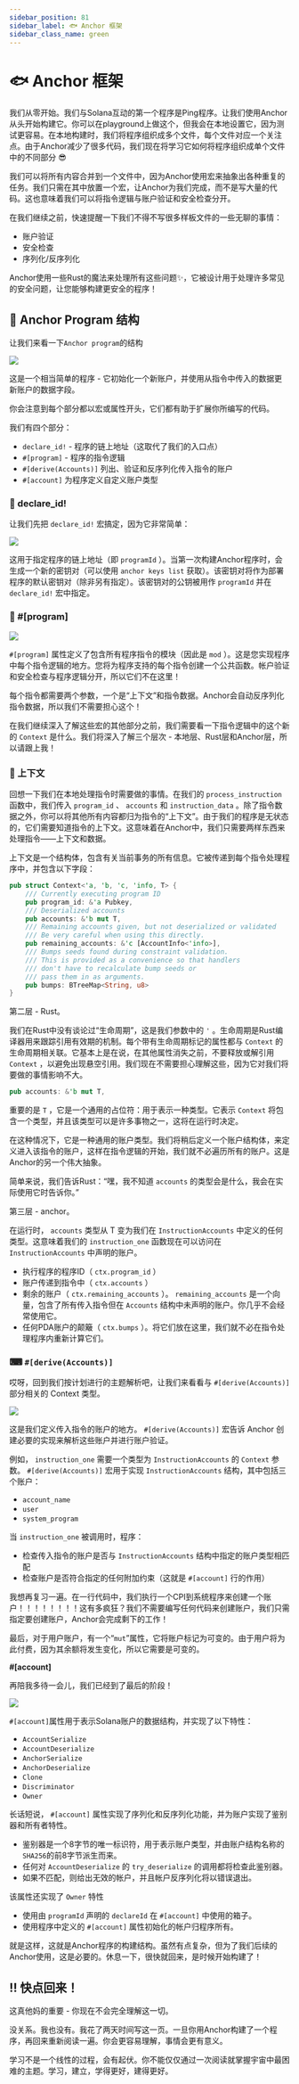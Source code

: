 ```yaml
---
sidebar_position: 81
sidebar_label: 🐟 Anchor 框架
sidebar_class_name: green
---
```


# 🐟 Anchor 框架

我们从零开始。我们与Solana互动的第一个程序是Ping程序。让我们使用Anchor从头开始构建它。你可以在playground上做这个，但我会在本地设置它，因为测试更容易。在本地构建时，我们将程序组织成多个文件，每个文件对应一个关注点。由于Anchor减少了很多代码，我们现在将学习它如何将程序组织成单个文件中的不同部分 😎

我们可以将所有内容合并到一个文件中，因为Anchor使用宏来抽象出各种重复的任务。我们只需在其中放置一个宏，让Anchor为我们完成，而不是写大量的代码。这也意味着我们可以将指令逻辑与账户验证和安全检查分开。

在我们继续之前，快速提醒一下我们不得不写很多样板文件的一些无聊的事情：

- 账户验证
- 安全检查
- 序列化/反序列化

Anchor使用一些Rust的魔法来处理所有这些问题✨，它被设计用于处理许多常见的安全问题，让您能够构建更安全的程序！

## 🍱 Anchor Program 结构

让我们来看一下`Anchor program`的结构

![](./img/anchor-program.png)

这是一个相当简单的程序 - 它初始化一个新账户，并使用从指令中传入的数据更新账户的数据字段。


你会注意到每个部分都以宏或属性开头，它们都有助于扩展你所编写的代码。

我们有四个部分：


- `declare_id!` - 程序的链上地址（这取代了我们的入口点）
- `#[program]` - 程序的指令逻辑
- `#[derive(Accounts)]` 列出、验证和反序列化传入指令的账户
- `#[account]` 为程序定义自定义账户类型

### 🗿 declare_id!

让我们先把 `declare_id!` 宏搞定，因为它非常简单：

![](./img/declare-id.png)

这用于指定程序的链上地址（即 `programId` ）。当第一次构建Anchor程序时，会生成一个新的密钥对（可以使用 `anchor keys list` 获取）。该密钥对将作为部署程序的默认密钥对（除非另有指定）。该密钥对的公钥被用作 `programId` 并在 `declare_id!` 宏中指定。

### 👑 #[program]

![](./img/program.png)

`#[program]` 属性定义了包含所有程序指令的模块（因此是 `mod` ）。这是您实现程序中每个指令逻辑的地方。您将为程序支持的每个指令创建一个公共函数。帐户验证和安全检查与程序逻辑分开，所以它们不在这里！

每个指令都需要两个参数，一个是“上下文”和指令数据。Anchor会自动反序列化指令数据，所以我们不需要担心这个！

在我们继续深入了解这些宏的其他部分之前，我们需要看一下指令逻辑中的这个新的 `Context` 是什么。我们将深入了解三个层次 - 本地层、Rust层和Anchor层，所以请跟上我！

### 📝 上下文

回想一下我们在本地处理指令时需要做的事情。在我们的 `process_instruction` 函数中，我们传入 `program_id` 、 `accounts` 和 `instruction_data` 。除了指令数据之外，你可以将其他所有内容都归为指令的“上下文”。由于我们的程序是无状态的，它们需要知道指令的上下文。这意味着在Anchor中，我们只需要两样东西来处理指令——上下文和数据。

上下文是一个结构体，包含有关当前事务的所有信息。它被传递到每个指令处理程序中，并包含以下字段：

```rust
pub struct Context<'a, 'b, 'c, 'info, T> {
    /// Currently executing program ID
    pub program_id: &'a Pubkey,
    /// Deserialized accounts
    pub accounts: &'b mut T,
    /// Remaining accounts given, but not deserialized or validated
    /// Be very careful when using this directly.
    pub remaining_accounts: &'c [AccountInfo<'info>],
    /// Bumps seeds found during constraint validation.
    /// This is provided as a convenience so that handlers
    /// don't have to recalculate bump seeds or
    /// pass them in as arguments.
    pub bumps: BTreeMap<String, u8>
}

```

第二层 - Rust。

我们在Rust中没有谈论过“生命周期”，这是我们参数中的 `'` 。生命周期是Rust编译器用来跟踪引用有效期的机制。每个带有生命周期标记的属性都与 `Context` 的生命周期相关联。它基本上是在说，在其他属性消失之前，不要释放或解引用 `Context` ，以避免出现悬空引用。我们现在不需要担心理解这些，因为它对我们将要做的事情影响不大。

```rust
pub accounts: &'b mut T,
```

重要的是 `T` ，它是一个通用的占位符：用于表示一种类型。它表示 `Context` 将包含一个类型，并且该类型可以是许多事物之一，这将在运行时决定。

在这种情况下，它是一种通用的账户类型。我们将稍后定义一个账户结构体，来定义进入该指令的账户，这样在指令逻辑的开始，我们就不必遍历所有的账户。这是Anchor的另一个伟大抽象。

简单来说，我们告诉Rust：“嘿，我不知道 `accounts` 的类型会是什么，我会在实际使用它时告诉你。”

第三层 - anchor。

在运行时， `accounts` 类型从 T 变为我们在 `InstructionAccounts` 中定义的任何类型。这意味着我们的 `instruction_one` 函数现在可以访问在 `InstructionAccounts` 中声明的账户。

- 执行程序的程序ID（ `ctx.program_id` ）
- 账户传递到指令中（ `ctx.accounts` ）
- 剩余的账户（ `ctx.remaining_accounts` ）。 `remaining_accounts` 是一个向量，包含了所有传入指令但在 `Accounts` 结构中未声明的账户。你几乎不会经常使用它。
- 任何PDA账户的颠簸（ `ctx.bumps` ）。将它们放在这里，我们就不必在指令处理程序内重新计算它们。

### ⌨ `#[derive(Accounts)]`

哎呀，回到我们按计划进行的主题解析吧，让我们来看看与 `#[derive(Accounts)]` 部分相关的 Context 类型。

![](./img/derive-accounts.png)

这是我们定义传入指令的账户的地方。 `#[derive(Accounts)]` 宏告诉 Anchor 创建必要的实现来解析这些账户并进行账户验证。

例如， `instruction_one` 需要一个类型为 `InstructionAccounts` 的 `Context` 参数。
 `#[derive(Accounts)]` 宏用于实现 `InstructionAccounts` 结构，其中包括三个账户：

 - `account_name`
 - `user`
 - `system_program`

 当 `instruction_one` 被调用时，程序：

 - 检查传入指令的账户是否与 `InstructionAccounts` 结构中指定的账户类型相匹配
 - 检查账户是否符合指定的任何附加约束（这就是 `#[account]` 行的作用）

 我想再复习一遍。在一行代码中，我们执行一个CPI到系统程序来创建一个账户！！！！！！！！这有多疯狂？我们不需要编写任何代码来创建账户，我们只需指定要创建账户，Anchor会完成剩下的工作！


 最后，对于用户账户，有一个“`mut`”属性，它将账户标记为可变的。由于用户将为此付费，因为其余额将发生变化，所以它需要是可变的。



**#[account]**

再陪我多待一会儿，我们已经到了最后的阶段！


![](./img/accounts.png)


`#[account]`属性用于表示Solana账户的数据结构，并实现了以下特性：

- `AccountSerialize`
- `AccountDeserialize`
- `AnchorSerialize`
- `AnchorDeserialize`
- `Clone`
- `Discriminator`
- `Owner`

长话短说， `#[account]` 属性实现了序列化和反序列化功能，并为账户实现了鉴别器和所有者特性。

- 鉴别器是一个8字节的唯一标识符，用于表示账户类型，并由账户结构名称的`SHA256`的前8字节派生而来。
- 任何对 `AccountDeserialize` 的 `try_deserialize` 的调用都将检查此鉴别器。
- 如果不匹配，则给出无效的帐户，并且帐户反序列化将以错误退出。

该属性还实现了 `Owner` 特性

- 使用由 `programId` 声明的 `declareId` 在 `#[account]` 中使用的箱子。
- 使用程序中定义的 `#[account]` 属性初始化的帐户归程序所有。

就是这样，这就是Anchor程序的构建结构。虽然有点复杂，但为了我们后续的Anchor使用，这是必要的。休息一下，很快就回来，是时候开始构建了！

## ‼ 快点回来！

这真他妈的重要 - 你现在不会完全理解这一切。

没关系。我也没有。我花了两天时间写这一页。一旦你用Anchor构建了一个程序，再回来重新阅读一遍。你会更容易理解，事情会更有意义。

学习不是一个线性的过程，会有起伏。你不能仅仅通过一次阅读就掌握宇宙中最困难的主题。学习，建立，学得更好，建得更好。
